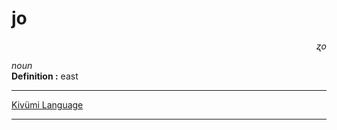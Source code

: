 
# jo

<div align="right"><i>ʐo</i></div>

*noun*  
**Definition :** east  

---

[Kivümi Language](../README.md)

---
